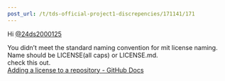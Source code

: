 ```yaml
---
post_url: /t/tds-official-project1-discrepencies/171141/171
---
```

Hi [@24ds2000125](/u/24ds2000125)

You didn’t meet the standard naming convention for mit license naming. Name should be LICENSE(all caps) or LICENSE.md.  
check this out.  
[Adding a license to a repository - GitHub Docs](https://docs.github.com/en/communities/setting-up-your-project-for-healthy-contributions/adding-a-license-to-a-repository)
